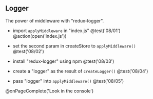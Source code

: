 ## Logger
The power of middleware with "redux-logger".

+ import `applyMiddleware` in "index.js"
@test('08/01')
@action(open('index.js'))

+ set the second param in createStore to `applyMiddleware()`
@test('08/02')

+ install "redux-logger" using npm
@test('08/03')

+ create a "logger" as the result of `createLogger()`
@test('08/04')

+ pass "logger" into `applyMiddleware()`
@test('08/05')

@onPageComplete('Look in the console')
